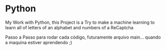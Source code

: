 # Python
My Work with Python, this Project is a Try to make a machine learning to learn all of letters of an alphabet and numbers  of a ReCaptcha

Passo a Passo para rodar cada código, futuramente arquivo main... quando a maquina estiver aprendendo ;)